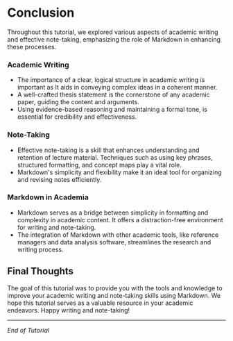 # Conclusion

Throughout this tutorial, we explored various aspects of academic writing and effective note-taking, emphasizing the role of Markdown in enhancing these processes. 

### Academic Writing
- The importance of a clear, logical structure in academic writing is important as It aids in conveying complex ideas in a coherent manner.
- A well-crafted thesis statement is the cornerstone of any academic paper, guiding the content and arguments.
- Using evidence-based reasoning and maintaining a formal tone, is essential for credibility and effectiveness.

### Note-Taking
- Effective note-taking is a skill that enhances understanding and retention of lecture material. Techniques such as using key phrases, structured formatting, and concept maps play a vital role.
- Markdown's simplicity and flexibility make it an ideal tool for organizing and revising notes efficiently.

### Markdown in Academia
- Markdown serves as a bridge between simplicity in formatting and complexity in academic content. It offers a distraction-free environment for writing and note-taking.
- The integration of Markdown with other academic tools, like reference managers and data analysis software, streamlines the research and writing process.

## Final Thoughts

The goal of this tutorial was to provide you with the tools and knowledge to improve your academic writing and note-taking skills using Markdown. 
We hope this tutorial serves as a valuable resource in your academic endeavors. Happy writing and note-taking!

---
*End of Tutorial*
